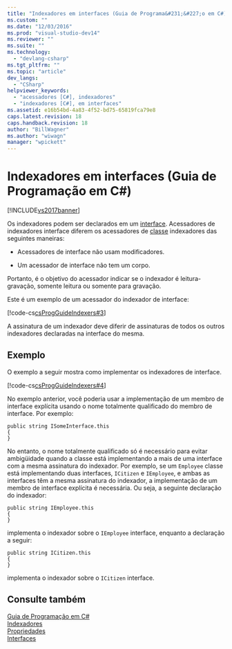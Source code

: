 ```yaml
---
title: "Indexadores em interfaces (Guia de Programa&#231;&#227;o em C#) | Microsoft Docs"
ms.custom: ""
ms.date: "12/03/2016"
ms.prod: "visual-studio-dev14"
ms.reviewer: ""
ms.suite: ""
ms.technology: 
  - "devlang-csharp"
ms.tgt_pltfrm: ""
ms.topic: "article"
dev_langs: 
  - "CSharp"
helpviewer_keywords: 
  - "acessadores [C#], indexadores"
  - "indexadores [C#], em interfaces"
ms.assetid: e16b54bd-4a83-4f52-bd75-65819fca79e8
caps.latest.revision: 18
caps.handback.revision: 18
author: "BillWagner"
ms.author: "wiwagn"
manager: "wpickett"
---
```

# Indexadores em interfaces (Guia de Programa&#231;&#227;o em C#)
[!INCLUDE[vs2017banner](../../../csharp/includes/vs2017banner.md)]

Os indexadores podem ser declarados em um [interface](../../../csharp/language-reference/keywords/interface.md).  Acessadores de indexadores interface diferem os acessadores de  [classe](../../../csharp/language-reference/keywords/class.md) indexadores das seguintes maneiras:  
  
-   Acessadores de interface não usam modificadores.  
  
-   Um acessador de interface não tem um corpo.  
  
 Portanto, é o objetivo do acessador indicar se o indexador é leitura\-gravação, somente leitura ou somente para gravação.  
  
 Este é um exemplo de um acessador do indexador de interface:  
  
 [!code-cs[csProgGuideIndexers#3](../../../csharp/programming-guide/classes-and-structs/codesnippet/CSharp/indexers-in-interfaces_1.cs)]  
  
 A assinatura de um indexador deve diferir de assinaturas de todos os outros indexadores declaradas na interface do mesma.  
  
## Exemplo  
 O exemplo a seguir mostra como implementar os indexadores de interface.  
  
 [!code-cs[csProgGuideIndexers#4](../../../csharp/programming-guide/classes-and-structs/codesnippet/CSharp/indexers-in-interfaces_2.cs)]  
  
 No exemplo anterior, você poderia usar a implementação de um membro de interface explícita usando o nome totalmente qualificado do membro de interface.  Por exemplo:  
  
```  
public string ISomeInterface.this   
{   
}   
```  
  
 No entanto, o nome totalmente qualificado só é necessário para evitar ambigüidade quando a classe está implementando a mais de uma interface com a mesma assinatura do indexador.  Por exemplo, se um `Employee` classe está implementando duas interfaces, `ICitizen` e `IEmployee`, e ambas as interfaces têm a mesma assinatura do indexador, a implementação de um membro de interface explícita é necessária.  Ou seja, a seguinte declaração do indexador:  
  
```  
public string IEmployee.this   
{   
}   
```  
  
 implementa o indexador sobre o `IEmployee` interface, enquanto a declaração a seguir:  
  
```  
public string ICitizen.this   
{   
}   
```  
  
 implementa o indexador sobre o `ICitizen` interface.  
  
## Consulte também  
 [Guia de Programação em C\#](../../../csharp/programming-guide/index.md)   
 [Indexadores](../../../csharp/programming-guide/indexers/index.md)   
 [Propriedades](../../../csharp/programming-guide/classes-and-structs/properties.md)   
 [Interfaces](../../../visual-basic/reference/command-line-compiler/index.md)